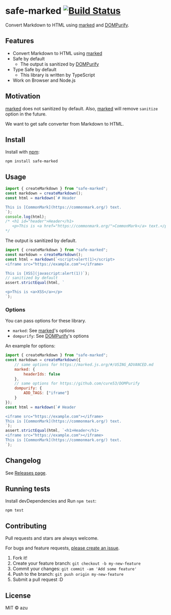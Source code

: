 # safe-marked [![Build Status](https://travis-ci.org/azu/safe-marked.svg?branch=master)](https://travis-ci.org/azu/safe-marked)

Convert Markdown to HTML using [marked](https://marked.js.org) and [DOMPurify](https://github.com/cure53/DOMPurify).

## Features

- Convert Markdown to HTML using [marked](https://marked.js.org)
- Safe by default
    - The output is sanitized by [DOMPurify](https://github.com/cure53/DOMPurify)
- Type Safe by default
    - This library is written by TypeScript
- Work on Browser and Node.js

## Motivation

[marked](https://marked.js.org) does not sanitized by default.
Also, [marked](https://marked.js.org) will remove `sanitize` option in the future.

We want to get safe converter from Markdown to HTML.

## Install

Install with [npm](https://www.npmjs.com/):

    npm install safe-marked

## Usage

```js
import { createMarkdown } from "safe-marked";
const markdown = createMarkdown();
const html = markdown(`# Header

This is [CommonMark](https://commonmark.org/) text.
`);
console.log(html); 
/* <h1 id="header">Header</h1>
   <p>This is <a href="https://commonmark.org/">CommonMark</a> text.</p>
*/
```

The output is sanitized by default.

```js
import { createMarkdown } from "safe-marked";
const markdown = createMarkdown();
const html = markdown(`<script>alert(1)</script>
<iframe src="https://example.com"></iframe>

This is [XSS](javascript:alert(1))`);
// sanitized by default
assert.strictEqual(html, `

<p>This is <a>XSS</a></p>
`);
```

### Options

You can pass options for these library.

- `marked`: See [marked](https://marked.js.org/#/USING_ADVANCED.md)'s options
- `dompurify`: See [DOMPurify](https://github.com/cure53/DOMPurify)'s options

An example for options:

```js
import { createMarkdown } from "safe-marked";
const markdown = createMarkdown({
    // same options for https://marked.js.org/#/USING_ADVANCED.md
    marked: {
        headerIds: false
    },
    // same options for https://github.com/cure53/DOMPurify
    dompurify: {
        ADD_TAGS: ["iframe"]
    }
});
const html = markdown(`# Header

<iframe src="https://example.com"></iframe>
This is [CommonMark](https://commonmark.org/) text.
`);
assert.strictEqual(html, `<h1>Header</h1>
<iframe src="https://example.com"></iframe>
This is [CommonMark](https://commonmark.org/) text.
`);
```

## Changelog

See [Releases page](https://github.com/azu/safe-marked/releases).

## Running tests

Install devDependencies and Run `npm test`:

    npm test

## Contributing

Pull requests and stars are always welcome.

For bugs and feature requests, [please create an issue](https://github.com/azu/safe-marked/issues).

1. Fork it!
2. Create your feature branch: `git checkout -b my-new-feature`
3. Commit your changes: `git commit -am 'Add some feature'`
4. Push to the branch: `git push origin my-new-feature`
5. Submit a pull request :D

## License

MIT © azu
